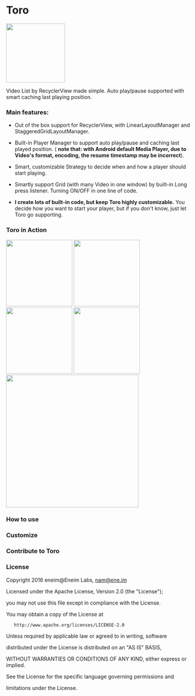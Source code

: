 # Toro

<img src="https://github.com/eneim/Toro/blob/master/art/web_hi_res_512.png" width="160">


Video List by RecyclerView made simple. Auto play/pause supported with smart caching last playing position.

### Main features:

- Out of the box support for RecyclerView, with LinearLayoutManager and StaggeredGridLayoutManager.

- Built-in Player Manager to support auto play/pause and caching last played position. ( **note that: with Android default Media Player, due to Video's format, encoding, the resume timestamp may be incorrect**). 

- Smart, customizable Strategy to decide when and how a player should start playing.

- Smartly support Grid (with many Video in one window) by built-in Long press listener. Turning ON/OFF in one line of code.
 
- **I create lots of built-in code, but keep Toro highly customizable.** You decide how you want to start your player, but if you don't know, just let Toro go supporting.

### Toro in Action

<img src="https://github.com/eneim/Toro/blob/master/art/sample_1.gif" width="180">
<img src="https://github.com/eneim/Toro/blob/master/art/sample_2.gif" width="180">
<img src="https://github.com/eneim/Toro/blob/master/art/sample_4.gif" width="180">
<img src="https://github.com/eneim/Toro/blob/master/art/sample_5.gif" width="180">

<img src="https://github.com/eneim/Toro/blob/master/art/sample_3.gif" width="360">

### How to use

### Customize

### Contribute to Toro

### License

Copyright 2016 eneim@Eneim Labs, nam@ene.im

Licensed under the Apache License, Version 2.0 (the "License");

you may not use this file except in compliance with the License.

You may obtain a copy of the License at
 
       http://www.apache.org/licenses/LICENSE-2.0
       
Unless required by applicable law or agreed to in writing, software

distributed under the License is distributed on an "AS IS" BASIS,

WITHOUT WARRANTIES OR CONDITIONS OF ANY KIND, either express or implied.

See the License for the specific language governing permissions and

limitations under the License.